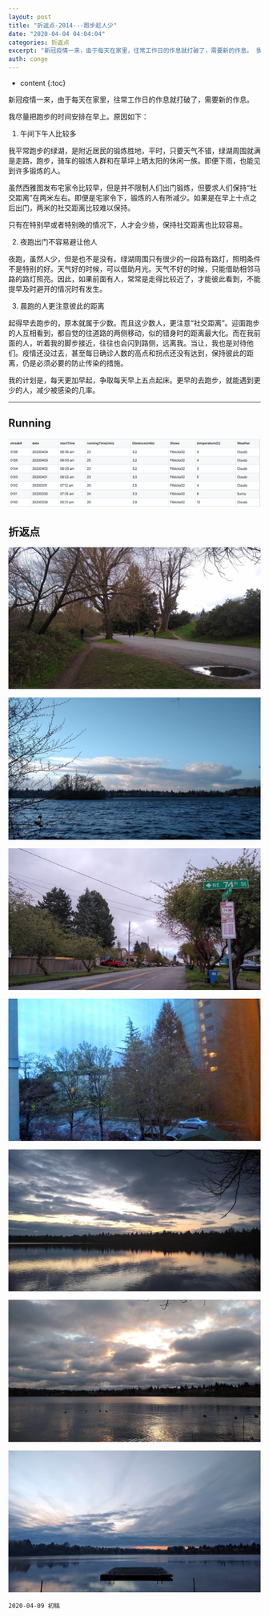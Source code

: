 ```yaml
---
layout: post
title: "折返点-2014---跑步趁人少"
date: "2020-04-04 04:04:04"
categories: 折返点
excerpt: "新冠疫情一来，由于每天在家里，往常工作日的作息就打破了，需要新的作息。 我尽量把跑步的时间安排在早上。原因如下：..."
auth: conge
---
```

* content
{:toc}

新冠疫情一来，由于每天在家里，往常工作日的作息就打破了，需要新的作息。

我尽量把跑步的时间安排在早上。原因如下：

1. 午间下午人比较多

我平常跑步的绿湖，是附近居民的锻炼胜地，平时，只要天气不错，绿湖周围就满是走路，跑步，骑车的锻炼人群和在草坪上晒太阳的休闲一族。即便下雨，也能见到许多锻炼的人。

虽然西雅图发布宅家令比较早，但是并不限制人们出门锻炼，但要求人们保持“社交距离”在两米左右。即便是宅家令下，锻炼的人有所减少。如果是在早上十点之后出门，两米的社交距离比较难以保持。

只有在特别早或者特别晚的情况下，人才会少些，保持社交距离也比较容易。

2.  夜跑出门不容易避让他人

夜跑，虽然人少，但是也不是没有。绿湖周围只有很少的一段路有路灯，照明条件不是特别的好。天气好的时候，可以借助月光。天气不好的时候，只能借助相邻马路的路灯照亮。因此，如果前面有人，常常是走得比较近了，才能彼此看到，不能提早及时避开的情况时有发生。

3. 晨跑的人更注意彼此的距离

起得早去跑步的，原本就属于少数。而且这少数人，更注意“社交距离”。迎面跑步的人互相看到，都自觉的往道路的两侧移动，似的错身时的距离最大化。而在我前面的人，听着我的脚步接近，往往也会闪到路侧，远离我。当让，我也是对待他们。疫情还没过去，甚至每日确诊人数的高点和拐点还没有达到，保持彼此的距离，仍是必须必要的防止传染的措施。

我的计划是，每天更加早起，争取每天早上五点起床。更早的去跑步，就能遇到更少的人，减少被感染的几率。

----


## Running
![Running log week 14，2020](/assets/images/折返点/118382-ce195319293e50f3.png)


## 折返点
![20200329.jpg](/assets/images/折返点/118382-ba7b65d0a3c9d549.jpg)

![20200330.jpg](/assets/images/折返点/118382-7c617a64de45031c.jpg)

![20200331.jpg](/assets/images/折返点/118382-4ff8758a9701e407.jpg)

![20200401.jpg](/assets/images/折返点/118382-904ecdc0d739efd4.jpg)

![20200402.jpg](/assets/images/折返点/118382-8d45ea3de6eb61cf.jpg)

![20200403.jpg](/assets/images/折返点/118382-de7c4e8706326742.jpg)

![20200404.jpg](/assets/images/折返点/118382-5f7bc57bbf49a91c.jpg)


```
2020-04-09 初稿
```
